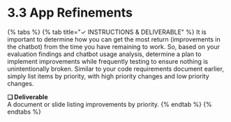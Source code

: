 # 3.3 App Refinements

{% tabs %}
{% tab title="✓  INSTRUCTIONS & DELIVERABLE" %}
It is important to determine how you can get the most return \(improvements in the chatbot\) from the time you have remaining to work. So, based on your evaluation findings and chatbot usage analysis, determine a plan to implement improvements while frequently testing to ensure nothing is unintentionally broken. Similar to your code requirements document earlier, simply list items by priority, with high priority changes and low priority changes.

**❏ Deliverable**  
A document or slide listing improvements by priority.
{% endtab %}
{% endtabs %}

